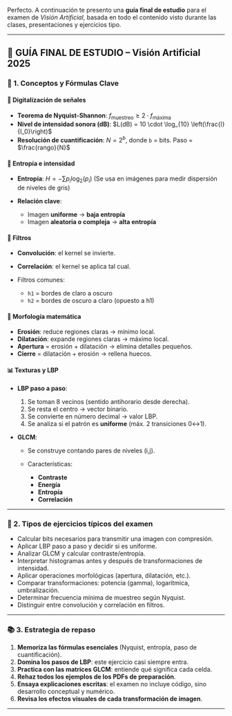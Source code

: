 Perfecto. A continuación te presento una **guía final de estudio** para el examen de *Visión Artificial*, basada en todo el contenido visto durante las clases, presentaciones y ejercicios tipo.

---

## 🧾 GUÍA FINAL DE ESTUDIO – Visión Artificial 2025

### 🧠 1. Conceptos y Fórmulas Clave

#### 📏 Digitalización de señales

* **Teorema de Nyquist-Shannon**:
  $f_{\text{muestreo}} \geq 2 \cdot f_{\text{máxima}}$
* **Nivel de intensidad sonora (dB)**:
  $L(dB) = 10 \cdot \log_{10} \left(\frac{I}{I_0}\right)$
* **Resolución de cuantificación**:
  $N = 2^b$, donde `b` = bits.
  Paso = $\frac{rango}{N}$

#### 🧮 Entropía e intensidad

* **Entropía**:
  $H = -\sum p_i \log_2(p_i)$
  (Se usa en imágenes para medir dispersión de niveles de gris)
* **Relación clave**:

  * Imagen **uniforme** → **baja entropía**
  * Imagen **aleatoria o compleja** → **alta entropía**

#### 🔁 Filtros

* **Convolución**: el kernel se invierte.
* **Correlación**: el kernel se aplica tal cual.
* Filtros comunes:

  * `h1` = bordes de claro a oscuro
  * `h2` = bordes de oscuro a claro (opuesto a h1)

#### 🧱 Morfología matemática

* **Erosión**: reduce regiones claras → mínimo local.
* **Dilatación**: expande regiones claras → máximo local.
* **Apertura** = erosión + dilatación → elimina detalles pequeños.
* **Cierre** = dilatación + erosión → rellena huecos.

#### 📊 Texturas y LBP

* **LBP paso a paso**:

  1. Se toman 8 vecinos (sentido antihorario desde derecha).
  2. Se resta el centro → vector binario.
  3. Se convierte en número decimal → valor LBP.
  4. Se analiza si el patrón es **uniforme** (máx. 2 transiciones 0↔1).
* **GLCM**:

  * Se construye contando pares de niveles (i,j).
  * Características:

    * **Contraste**
    * **Energía**
    * **Entropía**
    * **Correlación**

---

### 🔬 2. Tipos de ejercicios típicos del examen

* Calcular bits necesarios para transmitir una imagen con compresión.
* Aplicar LBP paso a paso y decidir si es uniforme.
* Analizar GLCM y calcular contraste/entropía.
* Interpretar histogramas antes y después de transformaciones de intensidad.
* Aplicar operaciones morfológicas (apertura, dilatación, etc.).
* Comparar transformaciones: potencia (gamma), logarítmica, umbralización.
* Determinar frecuencia mínima de muestreo según Nyquist.
* Distinguir entre convolución y correlación en filtros.

---

### 📚 3. Estrategia de repaso

1. **Memoriza las fórmulas esenciales** (Nyquist, entropía, paso de cuantificación).
2. **Domina los pasos de LBP**: este ejercicio casi siempre entra.
3. **Practica con las matrices GLCM**: entiende qué significa cada celda.
4. **Rehaz todos los ejemplos de los PDFs de preparación**.
5. **Ensaya explicaciones escritas**: el examen no incluye código, sino desarrollo conceptual y numérico.
6. **Revisa los efectos visuales de cada transformación de imagen**.

---